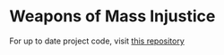 # Weapons of Mass Injustice

For up to date project code, visit [this repository](https://github.com/marisaruizasari/weaponsofmassinjustice)